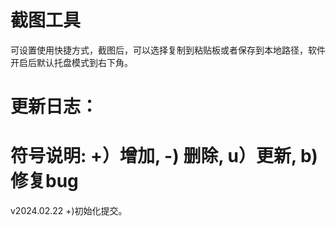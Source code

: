 # 截图工具
可设置使用快捷方式，截图后，可以选择复制到粘贴板或者保存到本地路径，软件开启后默认托盘模式到右下角。


更新日志：
=====================================
符号说明: 
+）增加, -) 删除, u）更新, b) 修复bug
=====================================
v2024.02.22 
+)初始化提交。
